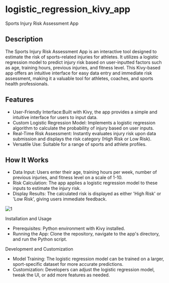 # logistic_regression_kivy_app
Sports Injury Risk Assessment App

## Description
The Sports Injury Risk Assessment App is an interactive tool designed to estimate the risk of sports-related injuries for athletes. It utilizes a logistic regression model to predict injury risk based on user-inputted factors such as age, training hours, previous injuries, and fitness level. This Kivy-based app offers an intuitive interface for easy data entry and immediate risk assessment, making it a valuable tool for athletes, coaches, and sports health professionals.

## Features
- User-Friendly Interface:Built with Kivy, the app provides a simple and intuitive interface for users to input data.
- Custom Logistic Regression Model: Implements a logistic regression algorithm to calculate the probability of injury based on user inputs.
- Real-Time Risk Assessment: Instantly evaluates injury risk upon data submission and displays the risk category (High Risk or Low Risk).
- Versatile Use: Suitable for a range of sports and athlete profiles.

## How It Works
- Data Input: Users enter their age, training hours per week, number of previous injuries, and fitness level on a scale of 1-10.
- Risk Calculation: The app applies a logistic regression model to these inputs to estimate the injury risk.
- Display Results: The calculated risk is displayed as either 'High Risk' or 'Low Risk', giving users immediate feedback.

![1](https://github.com/andreidutceac/logistic_regression_kivy_app/assets/117718437/9b48cf83-e8d2-4775-9dfa-91c3d3584583)

Installation and Usage
- Prerequisites: Python environment with Kivy installed.
- Running the App: Clone the repository, navigate to the app's directory, and run the Python script.

Development and Customization
- Model Training: The logistic regression model can be trained on a larger, sport-specific dataset for more accurate predictions.
- Customization: Developers can adjust the logistic regression model, tweak the UI, or add more features as needed.
